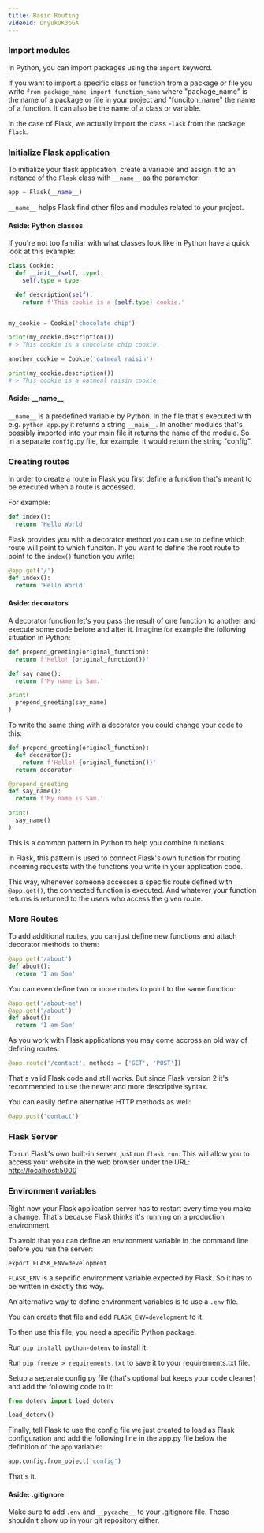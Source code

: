 ```yaml
---
title: Basic Routing
videoId: DnyukDK3pGA
---
```


### Import modules

In Python, you can import packages using the `import` keyword. 

If you want to import a specific class or function from a package or file you write `from package_name import function_name` where "package_name" is the name of a package or file in your project and "funciton_name" the name of a function. It can also be the name of a class or variable. 

In the case of Flask, we actually import the class `Flask` from the package `flask`. 

### Initialize Flask application

To initialize your flask application, create a variable and assign it to an instance of the `Flask` class with `__name__` as the parameter:

```py
app = Flask(__name__)
```

`__name__` helps Flask find other files and modules related to your project.

#### Aside: Python classes

If you're not too familiar with what classes look like in Python have a quick look at this example: 

```py
class Cookie:
  def __init__(self, type):
    self.type = type

  def description(self):
    return f'This cookie is a {self.type} cookie.'


my_cookie = Cookie('chocolate chip')

print(my_cookie.description())
# > This cookie is a chocolate chip cookie.

another_cookie = Cookie('oatmeal raisin')

print(my_cookie.description())
# > This cookie is a oatmeal raisin cookie.
```

#### Aside: \_\_name__

`__name__` is a predefined variable by Python. In the file that's executed with e.g. `python app.py` it returns a string `__main__`. In another modules that's possibly imported into your main file it returns the name of the module. So in a separate `config.py` file, for example, it would return the string "config". 

### Creating routes

In order to create a route in Flask you first define a function that's meant to be executed when a route is accessed. 

For example: 

```py
def index():
  return 'Hello World'
```

Flask provides you with a decorator method you can use to define which route will point to which funciton. If you want to define the root route to point to the `index()` function you write: 


```py
@app.get('/')
def index():
  return 'Hello World'
```

#### Aside: decorators

A decorator function let's you pass the result of one function to another and execute some code before and after it. Imagine for example the following situation in Python: 

```py
def prepend_greeting(original_function):
  return f'Hello! {original_function()}'

def say_name():
  return f'My name is Sam.'

print(
  prepend_greeting(say_name)
)
```

To write the same thing with a decorator you could change your code to this: 

```py
def prepend_greeting(original_function):
  def decorator():
    return f'Hello! {original_function()}'
  return decorator

@prepend_greeting
def say_name():
  return f'My name is Sam.'

print(
  say_name()
)
```

This is a common pattern in Python to help you combine functions. 

In Flask, this pattern is used to connect Flask's own function for routing incoming requests with the functions you write in your application code. 

This way, whenever someone accesses a specific route defined with `@app.get()`, the connected function is executed. And whatever your function returns is returned to the users who access the given route. 

### More Routes

To add additional routes, you can just define new functions and attach decorator methods to them: 

```py
@app.get('/about')
def about():
  return 'I am Sam'
```

You can even define two or more routes to point to the same function: 


```py
@app.get('/about-me')
@app.get('/about')
def about():
  return 'I am Sam'
```

As you work with Flask applications you may come accross an old way of defining routes: 

```py
@app.route('/contact', methods = ['GET', 'POST'])
```

That's valid Flask code and still works. But since Flask version 2 it's recommended to use the newer and more descriptive syntax. 

You can easily define alternative HTTP methods as well: 

```py
@app.post('contact')
```

### Flask Server

To run Flask's own built-in server, just run `flask run`. This will allow you to access your website in the web browser under the URL: [http://localhost:5000]()

### Environment variables

Right now your Flask application server has to restart every time you make a change. That's because Flask thinks it's running on a production environment.

To avoid that you can define an environment variable in the command line before you run the server:

```
export FLASK_ENV=development
```

`FLASK_ENV` is a sepcific environment variable expected by Flask. So it has to be written in exactly this way. 

An alternative way to define environment variables is to use a `.env` file. 

You can create that file and add `FLASK_ENV=development` to it. 

To then use this file, you need a specific Python package.

Run `pip install python-dotenv` to install it. 

Run `pip freeze > requirements.txt` to save it to your requirements.txt file.

Setup a separate config.py file (that's optional but keeps your code cleaner) and add the following code to it: 

```py
from dotenv import load_dotenv

load_dotenv()
```

Finally, tell Flask to use the config file we just created to load as Flask configuration and add the following line in the app.py file below the definition of the `app` variable:

```py
app.config.from_object('config')
```

That's it. 

#### Aside: .gitignore

Make sure to add `.env` and `__pycache__` to your .gitignore file. Those shouldn't show up in your git repository either.